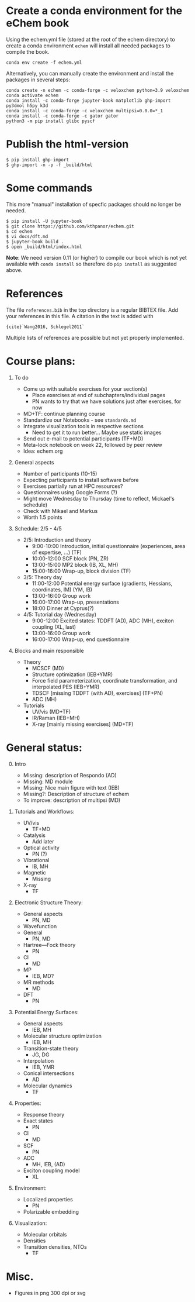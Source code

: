 <!-- #region -->
# Create a conda environment for the eChem book

Using the echem.yml file (stored at the root of the echem directory) to create a conda environment `echem` will install all needed packages to compile the book.

```
conda env create -f echem.yml
```

Alternatively, you can manually create the environment and install the packages in several steps:

```
conda create -n echem -c conda-forge -c veloxchem python=3.9 veloxchem
conda activate echem
conda install -c conda-forge jupyter-book matplotlib ghp-import py3dmol h5py k3d
conda install -c conda-forge -c veloxchem multipsi=0.0.0=*_1
conda install -c conda-forge -c gator gator
python3 -m pip install glibc pyscf
```

# Publish the html-version

```
$ pip install ghp-import
$ ghp-import -n -p -f _build/html
```

# Some commands

This more "manual" installation of specfic packages should no longer be needed.

```
$ pip install -U jupyter-book
$ git clone https://github.com/kthpanor/echem.git
$ cd echem
$ vi docs/dft.md
$ jupyter-book build .
$ open _build/html/index.html
```

**Note**: We need version 0.11 (or higher) to compile our book which is not yet available with `conda install` so therefore do `pip install` as suggested above.

# References
The file `references.bib` in the top directory is a regular BIBTEX file. Add your references in this file. A citation in the text is added with

```
{cite}`Wang2016, Schlegel2011`
```

Multiple lists of references are possible but not yet properly implemented.


# Course plans:

1. To do
    - Come up with suitable exercises for your section(s)
        - Place exercises at end of subchapters/individual pages
        - PN wants to try that we have solutions just after exercises, for now
    - MD+TF: continue planning course
    - Standardize our Notebooks - see `standards.md`
    - Integrate visualization tools in respective sections
        - Need to get it to run better... Maybe use static images
    - Send out e-mail to potential participants (TF+MD)
    - Meta-lock notebook on week 22, followed by peer review
    - Idea: echem.org

2. General aspects
    - Number of participants (10-15)
    - Expecting participants to install software before
    - Exercises partially run at HPC resources?
    - Questionnaires using Google Forms (?)
    - Might move Wednesday to Thursday (time to reflect, Mickael's schedule)
    - 	Check with Mikael and Markus
    - Worth 1.5 points

3. Schedule: 2/5 - 4/5
    - 2/5: Introduction and theory
        - 9:00-10:00 Introduction, initial questionnaire (experiences, area of expertise, ...) (TF)
        - 10:00-12:00 SCF block (PN, ZR)
        - 13:00-15:00 MP2 block (IB, XL, MH)
        - 15:00-16:00 Wrap-up, block division (TF)
    - 3/5: Theory day
        - 11:00-12:00 Potential energy surface (gradients, Hessians, coordinates, IM) (YM, IB)
        - 13:00-16:00 Group work
        - 16:00-17:00 Wrap-up, presentations
        - 18:00 Dinner at Cyprus(?)
    - 4/5: Tutorial day (Wednesday)
        - 9:00-12:00 Excited states: TDDFT (AD), ADC (MH), exciton coupling (XL, last)
        - 13:00-16:00 Group work
        - 16:00-17:00 Wrap-up, end questionnaire
        
4. Blocks and main responsible
    - Theory
        - MCSCF (MD)
        - Structure optimization (IEB+YMR)
        - Force field parameterization, coordinate transformation, and interpolated PES (IEB+YMR)
        - TDSCF [missing TDDFT (with AD), exercises] (TF+PN)
        - ADC (MH)
    - Tutorials
        - UV/vis (MD+TF)
        - IR/Raman (IEB+MH)
        - X-ray [mainly missing exercises] (MD+TF)

# General status:
0. Intro
	- Missing: description of Respondo (AD)
	- Missing: MD module
    - Missing: Nice main figure with text (IEB)
	- Missing?: Description of structure of echem
	- To improve: description of multipsi (MD)

1. Tutorials and Workflows: 
    -  UV/vis
    	 - TF+MD
    -  Catalysis
         - Add later
    -  Optical activity
         - PN (?)
    -  Vibrational
    	 - IB, MH
    -  Magnetic
    	 - Missing
    -  X-ray
    	 - TF

2. Electronic Structure Theory:
    - General aspects
    	 - PN, MD
    - Wavefunction
	- General
         - PN, MD
	- Hartree—Fock theory
         - PN
	- CI
         - MD
	- MP
         - IEB, MD?
	- MR methods
         - MD
    - DFT
         - PN

3. Potential Energy Surfaces:
    - General aspects
         - IEB, MH
    - Molecular structure optimization
         - IEB, MH
    - Transition-state theory
         - JG, DG
    - Interpolation
         - IEB, YMR
    - Conical intersections
         - AD
    - Molecular dynamics
         - TF

4. Properties:
    - Response theory
	- Exact states
         - PN
	- CI
         - MD
	- SCF
         - PN
    - ADC
         - MH, IEB, (AD)
    - Exciton coupling model
         - XL

5. Environment:
	-  Localized properties
        - PN
	-  Polarizable embedding

6. Visualization:
	- Molecular orbitals
	- Densities
	- Transition densities, NTOs
        - TF
<!-- #endregion -->

# Misc.

- Figures in png 300 dpi or svg

